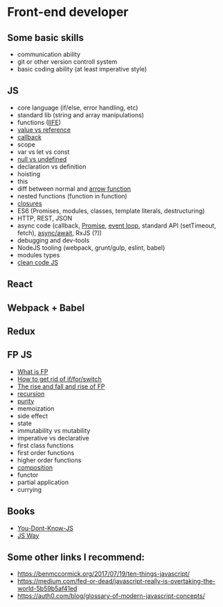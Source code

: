 # Front-end developer

## Some basic skills
- communication ability
- git or other version controll system
- basic coding ability (at least imperative style)

## JS 
- core language (if/else, error handling, etc)
- standard lib (string and array manipulations)
- functions ([IIFE](https://hackernoon.com/javascript-what-the-heck-is-an-immediately-invoked-function-expression-a0ed32b66c18?source=userActivityShare-ec8f5955444-1497392894))
- [value vs reference](https://codeburst.io/explaining-value-vs-reference-in-javascript-647a975e12a0)
- [callback](https://codeburst.io/javascript-what-the-heck-is-a-callback-aba4da2deced)
- scope
- var vs let vs const
- [null vs undefined](https://codeburst.io/javascript-whats-the-difference-between-null-undefined-37793b5bfce6)
- declaration vs definition
- hoisting
- this
- diff between normal and [arrow function](https://medium.com/javascript-scene/familiarity-bias-is-holding-you-back-its-time-to-embrace-arrow-functions-3d37e1a9bb75)
- nested functions (function in function)
- [closures](https://codeburst.io/understand-closures-in-javascript-d07852fa51e7)
- ES6 (Promises, modules, classes, template literals, destructuring)
- HTTP, REST, JSON
- async code (callback, [Promise](https://medium.com/javascript-scene/master-the-javascript-interview-what-is-a-promise-27fc71e77261), [event loop](https://www.youtube.com/watch?v=8aGhZQkoFbQ), standard API (setTimeout, fetch), [async/await](https://tutorialzine.com/2017/07/javascript-async-await-explained), RxJS (?))
- debugging and dev-tools
- NodeJS tooling (webpack, grunt/gulp, eslint, babel)
- modules types
- [clean code JS](https://github.com/ryanmcdermott/clean-code-javascript)

## React

## Webpack + Babel

## Redux

## FP JS
- [What is FP](https://medium.com/javascript-scene/master-the-javascript-interview-what-is-functional-programming-7f218c68b3a0)
- [How to get rid of if/for/switch](https://hackernoon.com/how-i-rediscovered-my-love-for-javascript-after-throwing-90-of-it-in-the-trash-f1baed075d1b)
- [The rise and fall and rise of FP](https://medium.com/javascript-scene/the-rise-and-fall-and-rise-of-functional-programming-composable-software-c2d91b424c8c)
- [recursion](https://codeburst.io/learn-and-understand-recursion-in-javascript-b588218e87ea)
- [purity](https://medium.com/javascript-scene/master-the-javascript-interview-what-is-a-pure-function-d1c076bec976)
- memoization
- side effect
- state
- immutability vs mutability
- imperative vs declarative
- first class functions
- first order functions
- higher order functions
- [composition](https://medium.com/javascript-scene/master-the-javascript-interview-what-is-function-composition-20dfb109a1a0)
- functor
- partial application
- currying

## Books
- [You-Dont-Know-JS](https://github.com/getify/You-Dont-Know-JS)
- [JS Way](https://github.com/bpesquet/thejsway)

## Some other links I recommend:
- https://benmccormick.org/2017/07/19/ten-things-javascript/
- https://medium.com/fed-or-dead/javascript-really-is-overtaking-the-world-5b59b5af41ed
- https://auth0.com/blog/glossary-of-modern-javascript-concepts/
